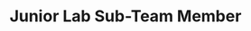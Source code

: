 ---
layout: member
weight: 5000
name: Crisella Harsono
project: BioT
title: Junior Lab Sub-Team Member
img: /assets/images/members/Crisella.jpg
email: crisellaharsono17@gmail.com
biography: Crisella Harsono is a first year Engineering student who is a part of the junior lab sub-team 2 of Chem E Car.  Crisella helps develop a chemical reaction in order to time the car and the motor as it travels the set distance at the competition. Hailing from Indonesia, she graduated with an IB diploma from a high school. While doing IB, she took higher level chemistry and did a 4000 word essay on perfumery and fixatives.
linkedin: http://www.linkedin.com/in/crisella-harsono
---